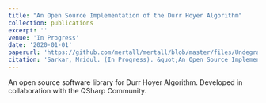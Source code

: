 ```yaml
---
title: "An Open Source Implementation of the Durr Hoyer Algorithm"
collection: publications
excerpt: ''
venue: 'In Progress'
date: '2020-01-01'
paperurl: 'https://github.com/mertall/mertall/blob/master/files/Undegraduate_Thesis(4).pdf'
citation: 'Sarkar, Mridul. (In Progress). &quot;An Open Source Implementation of the Durr Hoyer Algorithm.&quot;.'
---
```

An open source software library for Durr Hoyer Algorithm. Developed in collaboration with the QSharp Community.

